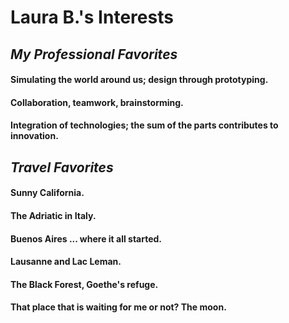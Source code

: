 # **Laura B.'s Interests**


## *My Professional Favorites*

#### Simulating the world around us; design through prototyping.
#### Collaboration, teamwork, brainstorming.
#### Integration of technologies; the sum of the parts contributes to innovation.

## *Travel Favorites*

#### Sunny **California**.
#### The Adriatic in **Italy**.
#### Buenos Aires ... where it all started.
#### Lausanne and Lac Leman.
#### The Black Forest, Goethe's refuge.
#### That place that is waiting for me or not? The **moon**.

